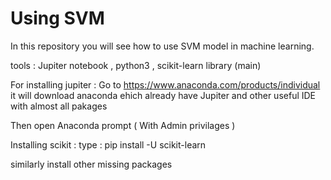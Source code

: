 # Using SVM

In this repository you will see how to use SVM model in machine learning.

tools : Jupiter notebook , python3 , scikit-learn library (main)

For installing jupiter : Go to https://www.anaconda.com/products/individual it will download anaconda ehich already have Jupiter and other useful IDE with almost all pakages 

Then open Anaconda prompt ( With Admin privilages )

Installing scikit :  type : pip install -U scikit-learn

similarly install other missing packages 

